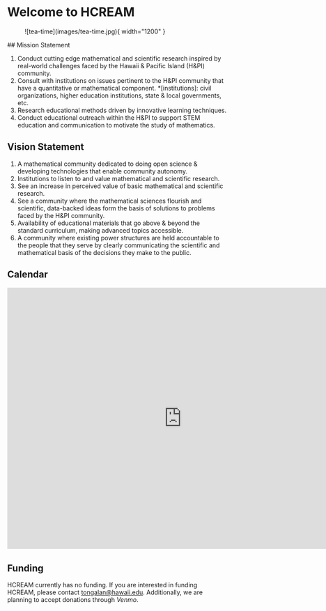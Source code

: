 # Welcome to HCREAM
<figure markdown="span">
  ![tea-time](images/tea-time.jpg){ width="1200" }
</figure>
## Mission Statement

1.  Conduct cutting edge mathematical and scientific research inspired by real-world challenges faced by the Hawaii & Pacific Island (H&PI) community.
2.  Consult with institutions on issues pertinent to the H&PI community that have a quantitative or mathematical component.
*[institutions]: civil organizations, higher education institutions, state & local governments, etc.
3.  Research educational methods driven by innovative learning techniques.
4.  Conduct educational outreach within the H&PI to support STEM education and communication to motivate the study of mathematics.

## Vision Statement

1.  A mathematical community dedicated to doing open science & developing technologies that enable community autonomy.
2.  Institutions to listen to and value mathematical and scientific research.
3.  See an increase in perceived value of basic mathematical and scientific research.
4.  See a community where the mathematical sciences flourish and scientific, data-backed ideas form the basis of solutions to problems faced by the H&PI community​​​​​​.
5.  Availability of educational materials that go above & beyond the standard curriculum, making advanced topics accessible.
6.  A community where existing power structures are held accountable to the people that they serve by clearly communicating the scientific and mathematical basis of the decisions they make to the public.

## Calendar

<iframe src="https://calendar.google.com/calendar/embed?src=fd9447339a4507cd376ab53d32f61154d7e62cc4b13e4025e1f7fed60732a7ac%40group.calendar.google.com&ctz=Pacific%2FHonolulu" style="border: 0" width="800" height="600" frameborder="0" scrolling="no"></iframe>

## Funding

HCREAM currently has no funding. If you are interested in funding HCREAM, please contact <tongalan@hawaii.edu>. Additionally, we are planning to accept donations through _Venmo_.
